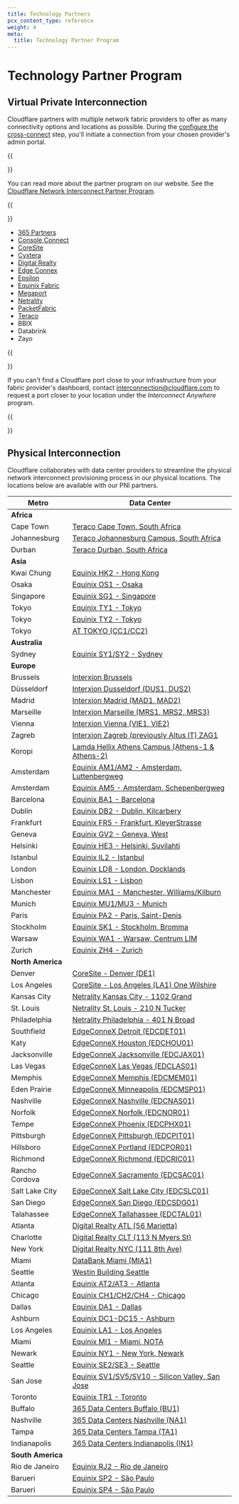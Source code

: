 ```yaml
---
title: Technology Partners
pcx_content_type: reference
weight: 4
meta:
  title: Technology Partner Program
---
```


# Technology Partner Program

## Virtual Private Interconnection

Cloudflare partners with multiple network fabric providers to offer as many connectivity options and locations as possible. During the [configure the cross-connect](/network-interconnect/set-up-cni/configure-cross-connect/) step, you'll initiate a connection from your chosen provider's admin portal.

{{<Aside type="note">}}

You can read more about the partner program on our website. See
the [Cloudflare Network Interconnect Partner Program](https://www.cloudflare.com/network-interconnect-partnerships/).

{{</Aside>}}

- [365 Partners](https://www.cloudflare.com/partners/technology-partners/365-data-centers/)
- [Console Connect](/network-interconnect/partners/console-connect/)
- [CoreSite](https://www.cloudflare.com/partners/technology-partners/coresite/)
- [Cyxtera](https://www.cloudflare.com/partners/technology-partners/cyxtera/)
- [Digital Realty](https://www.cloudflare.com/partners/technology-partners/digital-realty/)
- [Edge Connex](https://www.cloudflare.com/partners/technology-partners/edgeconnex/)
- [Epsilon](https://www.cloudflare.com/partners/technology-partners/epsilon/)
- [Equinix Fabric](/network-interconnect/partners/equinix-fabric/)
- [Megaport](/network-interconnect/partners/megaport/)
- [Netrality](https://www.cloudflare.com/partners/technology-partners/netrality/)
- [PacketFabric](/network-interconnect/partners/packet-fabric/)
- [Teraco](https://www.cloudflare.com/partners/technology-partners/teraco/)
- BBIX
- Databrink
- Zayo

{{<Aside type="note">}}

If you can't find a Cloudflare port close to your infrastructure from your fabric provider's dashboard, contact interconnection@cloudflare.com to request a port closer to your location under the *Interconnect Anywhere* program.

{{</Aside>}}

## Physical Interconnection

Cloudflare collaborates with data center providers to streamline the physical network interconnect provisioning process in our physical locations. The locations below are available with our PNI partners.

Metro | Data Center
---------|----------
| **Africa** |
Cape Town | [Teraco Cape Town, South Africa](https://www.peeringdb.com/fac/1225)
Johannesburg | [Teraco Johannesburg Campus, South Africa](https://www.peeringdb.com/fac/850)
Durban | [Teraco Durban, South Africa](https://www.peeringdb.com/fac/1289)
| **Asia** |
Kwai Chung | [Equinix HK2 - Hong Kong](https://www.peeringdb.com/fac/1118)
Osaka | [Equinix OS1 - Osaka](https://www.peeringdb.com/fac/1791)
Singapore | [Equinix SG1 - Singapore](https://www.peeringdb.com/fac/282)
Tokyo | [Equinix TY1 - Tokyo](https://www.peeringdb.com/fac/168)
Tokyo | [Equinix TY2 - Tokyo](https://www.peeringdb.com/fac/452)
Tokyo | [AT TOKYO (CC1/CC2)](https://www.peeringdb.com/fac/738)
| **Australia** |
Sydney | [Equinix SY1/SY2 - Sydney](https://www.peeringdb.com/fac/131)
| **Europe** |
Brussels | [Interxion Brussels](https://www.peeringdb.com/fac/68)
Düsseldorf | [Interxion Dusseldorf (DUS1, DUS2)](https://www.peeringdb.com/fac/106)
Madrid | [Interxion Madrid (MAD1, MAD2)](https://www.peeringdb.com/fac/130)
Marseille | [Interxion Marseille (MRS1, MRS2, MRS3)](https://www.peeringdb.com/fac/226)
Vienna | [Interxion Vienna (VIE1, VIE2)](https://www.peeringdb.com/fac/67)
Zagreb | [Interxion Zagreb (previously Altus IT) ZAG1](https://www.peeringdb.com/fac/1368)
Koropi | [Lamda Hellix Athens Campus (Athens-1 & Athens-2)](https://www.peeringdb.com/fac/1949)
Amsterdam | [Equinix AM1/AM2 - Amsterdam, Luttenbergweg](https://www.peeringdb.com/fac/375)
Amsterdam | [Equinix AM5 - Amsterdam, Schepenbergweg](https://www.peeringdb.com/fac/1236)
Barcelona | [Equinix BA1 - Barcelona](https://www.peeringdb.com/fac/122)
Dublin | [Equinix DB2 - Dublin, Kilcarbery](https://www.peeringdb.com/fac/178)
Frankfurt | [Equinix FR5 - Frankfurt, KleyerStrasse](https://www.peeringdb.com/fac/60)
Geneva | [Equinix GV2 - Geneva, West](https://www.peeringdb.com/fac/826)
Helsinki | [Equinix HE3 - Helsinki, Suvilahti](https://www.peeringdb.com/fac/1457)
Istanbul | [Equinix IL2 - Istanbul](https://www.peeringdb.com/fac/4148)
London | [Equinix LD8 - London, Docklands](https://www.peeringdb.com/fac/45)
Lisbon | [Equinix LS1 - Lisbon](https://www.peeringdb.com/fac/126)
Manchester | [Equinix MA1 - Manchester, Williams/Kilburn](https://www.peeringdb.com/fac/76)
Munich | [Equinix MU1/MU3 - Munich](https://www.peeringdb.com/fac/480)
Paris | [Equinix PA2 - Paris, Saint-Denis](https://www.peeringdb.com/fac/306)
Stockholm | [Equinix SK1 - Stockholm, Bromma](https://www.peeringdb.com/fac/156)
Warsaw | [Equinix WA1 - Warsaw, Centrum LIM](https://www.peeringdb.com/fac/509)
Zurich | [Equinix ZH4 - Zurich](https://www.peeringdb.com/fac/833)
| **North America** |
Denver | [CoreSite - Denver (DE1)](https://www.peeringdb.com/fac/389)
Los Angeles | [CoreSite - Los Angeles (LA1) One Wilshire](https://www.peeringdb.com/fac/19)
Kansas City | [Netrality Kansas City - 1102 Grand](https://www.peeringdb.com/fac/435)
St. Louis | [Netrality St. Louis - 210 N Tucker](https://www.peeringdb.com/fac/1978)
Philadelphia | [Netrality Philadelphia - 401 N Broad](https://www.peeringdb.com/fac/2111)
Southfield | [EdgeConneX Detroit (EDCDET01)](https://www.peeringdb.com/fac/1927)
Katy | [EdgeConneX Houston (EDCHOU01)](https://www.peeringdb.com/fac/1910)
Jacksonville | [EdgeConneX Jacksonville (EDCJAX01)](https://www.peeringdb.com/fac/2076)
Las Vegas | [EdgeConneX Las Vegas (EDCLAS01)](https://www.peeringdb.com/fac/1918)
Memphis | [EdgeConneX Memphis (EDCMEM01)](https://www.peeringdb.com/fac/1930)
Eden Prairie | [EdgeConneX Minneapolis (EDCMSP01)](https://www.peeringdb.com/fac/2601)
Nashville | [EdgeConneX Nashville (EDCNAS01)](https://www.peeringdb.com/fac/1924)
Norfolk | [EdgeConneX Norfolk (EDCNOR01)](https://www.peeringdb.com/fac/1921)
Tempe | [EdgeConneX Phoenix (EDCPHX01)](https://www.peeringdb.com/fac/1917)
Pittsburgh | [EdgeConneX Pittsburgh (EDCPIT01)](https://www.peeringdb.com/fac/1925)
Hillsboro | [EdgeConneX Portland (EDCPOR01)](https://www.peeringdb.com/fac/1922)
Richmond | [EdgeConneX Richmond (EDCRIC01)](https://www.peeringdb.com/fac/2075)
Rancho Cordova | [EdgeConneX Sacramento (EDCSAC01)](https://www.peeringdb.com/fac/1926)
Salt Lake City | [EdgeConneX Salt Lake City (EDCSLC01)](https://www.peeringdb.com/fac/2077)
San Diego | [EdgeConneX San Diego (EDCSDG01)](https://www.peeringdb.com/fac/1928)
Talahassee | [EdgeConneX Tallahassee (EDCTAL01)](https://www.peeringdb.com/fac/2074)
Atlanta | [Digital Realty ATL (56 Marietta)](https://www.peeringdb.com/fac/125)
Charlotte | [Digital Realty CLT (113 N Myers St)](https://www.peeringdb.com/fac/4770)
New York | [Digital Realty NYC (111 8th Ave)](https://www.peeringdb.com/fac/16)
Miami | [DataBank Miami (MIA1)](https://www.peeringdb.com/fac/1718)
Seattle | [Westin Building Seattle](https://www.peeringdb.com/fac/71)
Atlanta | [Equinix AT2/AT3 - Atlanta](https://www.peeringdb.com/fac/11)
Chicago | [Equinix CH1/CH2/CH4 - Chicago](https://www.peeringdb.com/fac/7)
Dallas | [Equinix DA1 - Dallas](https://www.peeringdb.com/fac/4)
Ashburn | [Equinix DC1-DC15 - Ashburn](https://www.peeringdb.com/fac/1)
Los Angeles | [Equinix LA1 - Los Angeles](https://www.peeringdb.com/fac/8)
Miami | [Equinix MI1 - Miami, NOTA](https://www.peeringdb.com/fac/15)
Newark | [Equinix NY1 - New York, Newark](https://www.peeringdb.com/fac/9)
Seattle | [Equinix SE2/SE3 - Seattle](https://www.peeringdb.com/fac/86)
San Jose | [Equinix SV1/SV5/SV10 - Silicon Valley, San Jose](https://www.peeringdb.com/fac/6)
Toronto | [Equinix TR1 - Toronto](https://www.peeringdb.com/fac/12)
Buffalo | [365 Data Centers Buffalo (BU1)](https://www.peeringdb.com/fac/2087)
Nashville | [365 Data Centers Nashville (NA1)](https://www.peeringdb.com/fac/561)
Tampa | [365 Data Centers Tampa (TA1)](https://www.peeringdb.com/fac/2086)
Indianapolis | [365 Data Centers Indianapolis (IN1)](https://www.peeringdb.com/fac/2018)
| **South America** |
Rio de Janeiro | [Equinix RJ2 - Rio de Janeiro](https://www.peeringdb.com/fac/1899)
Barueri | [Equinix SP2 - São Paulo](https://www.peeringdb.com/fac/1283)
Barueri | [Equinix SP4 - São Paulo](https://www.peeringdb.com/fac/165)
